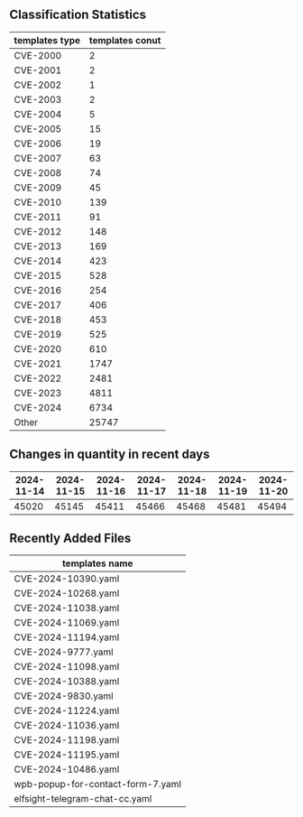 ## Classification Statistics
| templates type | templates conut | 
| --- | --- |
| CVE-2000 | 2 |
| CVE-2001 | 2 |
| CVE-2002 | 1 |
| CVE-2003 | 2 |
| CVE-2004 | 5 |
| CVE-2005 | 15 |
| CVE-2006 | 19 |
| CVE-2007 | 63 |
| CVE-2008 | 74 |
| CVE-2009 | 45 |
| CVE-2010 | 139 |
| CVE-2011 | 91 |
| CVE-2012 | 148 |
| CVE-2013 | 169 |
| CVE-2014 | 423 |
| CVE-2015 | 528 |
| CVE-2016 | 254 |
| CVE-2017 | 406 |
| CVE-2018 | 453 |
| CVE-2019 | 525 |
| CVE-2020 | 610 |
| CVE-2021 | 1747 |
| CVE-2022 | 2481 |
| CVE-2023 | 4811 |
| CVE-2024 | 6734 |
| Other | 25747 |
## Changes in quantity in recent days
|2024-11-14 | 2024-11-15 | 2024-11-16 | 2024-11-17 | 2024-11-18 | 2024-11-19 | 2024-11-20|
|--- | ------ | ------ | ------ | ------ | ------ | ---|
|45020 | 45145 | 45411 | 45466 | 45468 | 45481 | 45494|
## Recently Added Files
| templates name | 
| --- |
| CVE-2024-10390.yaml |
| CVE-2024-10268.yaml |
| CVE-2024-11038.yaml |
| CVE-2024-11069.yaml |
| CVE-2024-11194.yaml |
| CVE-2024-9777.yaml |
| CVE-2024-11098.yaml |
| CVE-2024-10388.yaml |
| CVE-2024-9830.yaml |
| CVE-2024-11224.yaml |
| CVE-2024-11036.yaml |
| CVE-2024-11198.yaml |
| CVE-2024-11195.yaml |
| CVE-2024-10486.yaml |
| wpb-popup-for-contact-form-7.yaml |
| elfsight-telegram-chat-cc.yaml |
